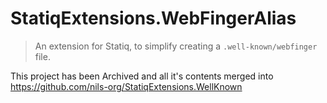 # StatiqExtensions.WebFingerAlias

> An extension for Statiq, to simplify creating a `.well-known/webfinger` file.

This project has been Archived and all it's contents merged into
https://github.com/nils-org/StatiqExtensions.WellKnown

